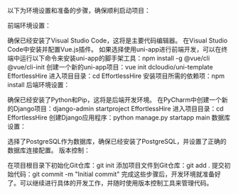 以下为环境设置和准备的步骤，确保顺利启动项目：

前端环境设置：

确保已经安装了Visual Studio Code，这将是主要代码编辑器。
在Visual Studio Code中安装并配置Vue.js插件。
如果选择使用uni-app进行前端开发，可以在终端中运行以下命令来安装uni-app的脚手架工具：npm install -g @vue/cli @vue/cli-init
创建一个新的uni-app项目：vue init dcloudio/uni-template EffortlessHire
进入项目目录：cd EffortlessHire
安装项目所需的依赖项：npm install
后端环境设置：

确保已经安装了Python和Pip，这将是后端开发环境。
在PyCharm中创建一个新的Django项目：django-admin startproject EffortlessHire
进入项目目录：cd EffortlessHire
创建Django应用程序：python manage.py startapp main
数据库设置：

选择了PostgreSQL作为数据库，确保已经安装了PostgreSQL，并设置了正确的数据库连接配置。
版本控制：

在项目根目录下初始化Git仓库：git init
添加项目文件到Git仓库：git add .
提交初始代码：git commit -m "Initial commit"
完成这些步骤后，开发环境就准备好了。可以继续进行具体的开发工作，并随时使用版本控制工具来管理代码。
